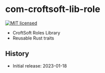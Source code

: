 # com-croftsoft-lib-role

[![MIT licensed][mit-badge]][mit-url]

[mit-badge]: https://img.shields.io/badge/license-MIT-blue.svg
[mit-url]: https://github.com/david-wallace-croft/com-croftsoft-lib-role/blob/main/LICENSE.txt

- CroftSoft Roles Library
- Reusable Rust traits

## History

- Initial release: 2023-01-18

